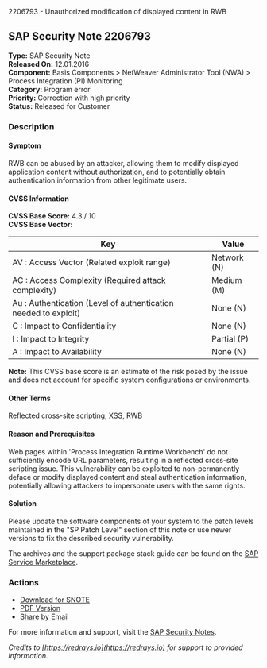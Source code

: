 2206793 - Unauthorized modification of displayed content in RWB

## SAP Security Note 2206793

**Type:** SAP Security Note  
**Released On:** 12.01.2016  
**Component:** Basis Components > NetWeaver Administrator Tool (NWA) > Process Integration (PI) Monitoring  
**Category:** Program error  
**Priority:** Correction with high priority  
**Status:** Released for Customer  

### Description

#### Symptom
RWB can be abused by an attacker, allowing them to modify displayed application content without authorization, and to potentially obtain authentication information from other legitimate users.

#### CVSS Information
**CVSS Base Score:** 4.3 / 10  
**CVSS Base Vector:**

| Key                                                             | Value          |
|-----------------------------------------------------------------|----------------|
| AV : Access Vector (Related exploit range)                      | Network (N)    |
| AC : Access Complexity (Required attack complexity)             | Medium (M)     |
| Au : Authentication (Level of authentication needed to exploit)| None (N)       |
| C : Impact to Confidentiality                                   | None (N)       |
| I : Impact to Integrity                                         | Partial (P)    |
| A : Impact to Availability                                     | None (N)       |

**Note:** This CVSS base score is an estimate of the risk posed by the issue and does not account for specific system configurations or environments.

#### Other Terms
Reflected cross-site scripting, XSS, RWB

#### Reason and Prerequisites
Web pages within 'Process Integration Runtime Workbench' do not sufficiently encode URL parameters, resulting in a reflected cross-site scripting issue. This vulnerability can be exploited to non-permanently deface or modify displayed content and steal authentication information, potentially allowing attackers to impersonate users with the same rights.

#### Solution
Please update the software components of your system to the patch levels maintained in the "SP Patch Level" section of this note or use newer versions to fix the described security vulnerability.

The archives and the support package stack guide can be found on the [SAP Service Marketplace](https://me.sap.com/sap/support/swdc/notes?cvnr=73554900100200001663).

### Actions
- [Download for SNOTE](https://notesdownloads.sap.com/note/0040000018149272017)
- [PDF Version](https://userapps.support.sap.com/sap/support/sfm/notes/print/0002206793?language=en-US&token=35068FA598F939383054D8DA52F79E20)
- [Share by Email](mailto:)

For more information and support, visit the [SAP Security Notes](https://me.sap.com/notes/0002206793).

*Credits to [https://redrays.io](https://redrays.io) for support to provided information.*